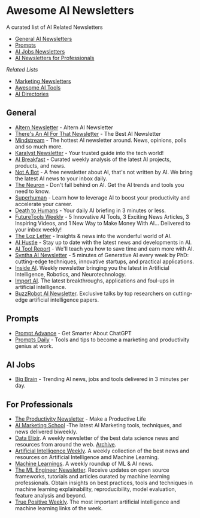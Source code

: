 Awesome AI Newsletters
======================

A curated list of AI Related Newsletters

- [General AI Newsletters](#general)
- [Prompts](#prompts)
- [AI Jobs Newsletters](#ai-jobs)
- [AI Newsletters for Professionals](#for-professionals)


*Related Lists*

- [Marketing Newsletters](https://github.com/marketingtoolslist/awesome-marketing-newsletters)
- [Awesome AI Tools](https://github.com/mahseema/awesome-ai-tools)
- [AI Directories](https://github.com/best-of-ai/ai-directories)



General
--------

- [Altern Newsletter](http://newsletter.altern.ai) - Altern AI Newsletter
- [There's An AI For That Newsletter](https://newsletter.theresanaiforthat.com/) - The Best AI Newsletter
- [Mindstream](https://mindstream.news?ref=altern.ai) - The hottest AI newsletter around. News, opinions, polls and so much more.
- [Karalyst Newsletter](https://katalyst-tech.beehiiv.com/) - Your trusted guide into the tech world!
- [AI Breakfast](https://aibreakfast.beehiiv.com/?ref=altern.ai) - Curated weekly analysis of the latest AI projects, products, and news.
- [Not A Bot](https://www.notabot.tech/?ref=altern.ai) - A free newsletter about AI, that's not written by AI. We bring the latest AI news to your inbox daily.
- [The Neuron](https://theneurondaily.com/subscribe?ref=altern.ai) - Don't fall behind on AI. Get the AI trends and tools you need to know. 
- [Superhuman](https://www.joinsuperhuman.ai/subscribe?ref=altern.ai) - Learn how to leverage AI to boost your productivity and accelerate your career.
- [Death to Humans](https://deathtohumans.beehiiv.com/?ref=altern.ai) - Your daily AI briefing in 3 minutes or less.
- [FutureTools Weekly](https://futuretools.beehiiv.com/subscribe?ref=altern.ai) - 5 Innovative AI Tools, 3 Exciting News Articles, 3 Inspiring Videos, and 1 New Way to Make Money With AI... Delivered to your inbox weekly!
- [The Loz Letter](https://www.loz.ai/subscribe?ref=altern.ai) - Insights & news into the wonderful world of AI.
- [AI Hustle](https://aihustle.beehiiv.com/?ref=altern.ai) - Stay up to date with the latest news and developments in AI.
- [AI Tool Report](https://aitoolreport.beehiiv.com/subscribe?ref=altern.ai) - We'll teach you how to save time and earn more with AI. 
- [Syntha AI Newsletter](https://syntha.ai/?ref=altern.ai) - 5 minutes of Generative AI every week by PhD: cutting-edge techniques, innovative startups, and practical applications.
- [Inside AI](https://inside.com/ai?ref=altern.ai). Weekly newsletter bringing you the latest in Artificial Intelligence, Robotics, and Neurotechnology.
- [Import AI](https://twitter.us13.list-manage.com/subscribe?u=67bd06787e84d73db24fb0aa5&id=6c9d98ff2c). The latest breakthroughs, applications and foul-ups in artificial intelligence.
- [BuzzRobot AI Newsletter](https://buzzrobot.substack.com/). Exclusive talks by top researchers on cutting-edge artificial intelligence papers.


Prompts
--------

- [Prompt Advance](https://promptadvance.club/) - Get Smarter About ChatGPT
- [Prompts Daily](https://www.neatprompts.com/subscribe?ref=altern.ai) - Tools and tips to become a marketing and productivity genius at work.


AI Jobs
--------

- [Big Brain](https://www.bigbraindaily.com/subscribe?ref=altern.ai) - Trending AI news, jobs and tools delivered in 3 minutes per day.


For Professionals
--------

- [The Productivity Newsletter](https://newsletter.productivity.directory) - Make a Productive Life
- [AI Marketing School](https://aimarketingschool.beehiiv.com/?ref=altern.ai) -The latest AI Marketing tools, techniques, and news delivered biweekly.
- [Data Elixir](https://dataelixir.com/?ref=altern.ai). A weekly newsletter of the best data science news and resources from around the web. [Archive](https://dataelixir.com/newsletters/).
- [Artificial Intelligence Weekly](http://aiweekly.co/?ref=altern.ai). A weekly collection of the best news and resources on Artificial Intelligence amd Machine Learning.
- [Machine Learnings](http://subscribe.machinelearnings.co/?ref=altern.ai). A weekly roundup of ML & AI news.
- [The ML Engineer Newsletter](https://ethical.institute/mle.html?ref=altern.ai). Receive updates on open source frameworks, tutorials and articles curated by machine learning professionals. Obtain insights on best practices, tools and techniques in machine learning explainability, reproducibility, model evaluation, feature analysis and beyond.
- [True Positive Weekly](https://aiweekly.substack.com/?ref=altern.ai). The most important artificial intelligence and machine learning links of the week.


